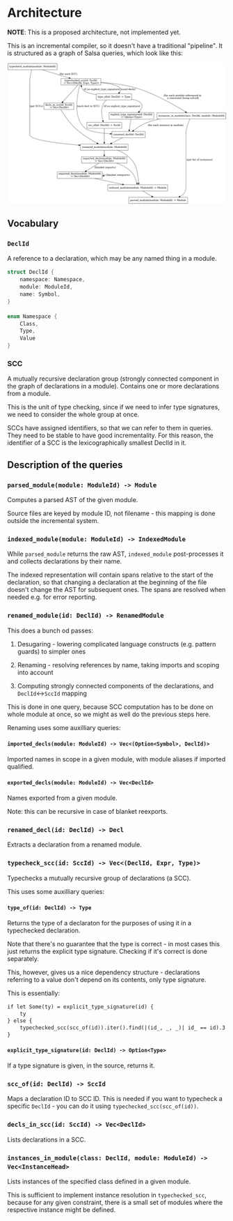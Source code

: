 # Architecture

**NOTE**: This is a proposed architecture, not implemented yet.

This is an incremental compiler, so it doesn't have a traditional "pipeline".
It is structured as a graph of Salsa queries, which look like this:

![graph](queries.dot.png)

## Vocabulary

### `DeclId`

A reference to a declaration, which may be any named thing in a module.

```rust
struct DeclId {
    namespace: Namespace,
    module: ModuleId,
    name: Symbol,
}

enum Namespace {
    Class,
    Type,
    Value
}
```

### SCC

A mutually recursive declaration group (strongly connected component in the graph of declarations in a module). Contains one or more declarations from a module.

This is the unit of type checking, since if we need to infer type signatures, we need to consider the whole group at once.

SCCs have assigned identifiers, so that we can refer to them in queries. They need to be stable to have good incrementality. For this reason, the identifier of a SCC is the lexicographically smallest DeclId in it.

## Description of the queries

### `parsed_module(module: ModuleId) -> Module`

Computes a parsed AST of the given module.

Source files are keyed by module ID, not filename - this mapping is done outside the incremental system.

### `indexed_module(module: ModuleId) -> IndexedModule`

While `parsed_module` returns the raw AST, `indexed_module` post-processes it and collects declarations by their name.

The indexed representation will contain spans relative to the start of the declaration, so that changing a declaration at the beginning of the file doesn't change the AST for subsequent ones. The spans are resolved when needed e.g. for error reporting.

### `renamed_module(id: DeclId) -> RenamedModule`

This does a bunch od passes:

1. Desugaring - lowering complicated language constructs (e.g. pattern guards) to simpler ones

2. Renaming - resolving references by name, taking imports and scoping into account

3. Computing strongly connected components of the declarations, and `DeclId`<->`SccId` mapping

This is done in one query, because SCC computation has to be done on whole module at once, so we might as well do the previous steps here.

Renaming uses some auxilliary queries:

#### `imported_decls(module: ModuleId) -> Vec<(Option<Symbol>, DeclId)>`

Imported names in scope in a given module, with module aliases if imported qualified.

#### `exported_decls(module: ModuleId) -> Vec<DeclId>`

Names exported from a given module.

Note: this can be recursive in case of blanket reexports.

### `renamed_decl(id: DeclId) -> Decl`

Extracts a declaration from a renamed module.

### `typecheck_scc(id: SccId) -> Vec<(DeclId, Expr, Type)>`

Typechecks a mutually recursive group of declarations (a SCC).

This uses some auxilliary queries:

#### `type_of(id: DeclId) -> Type`

Returns the type of a declaraton for the purposes of using it in a typechecked declaration.

Note that there's no guarantee that the type is correct - in most cases this just returns the explicit type signature.
Checking if it's correct is done separately.

This, however, gives us a nice dependency structure - declarations referring to a value don't depend on its contents, only type signature.

This is essentially:

```
if let Some(ty) = explicit_type_signature(id) {
    ty
} else {
    typechecked_scc(scc_of(id)).iter().find(|(id_, _, _)| id_ == id).3
}
```

#### `explicit_type_signature(id: DeclId) -> Option<Type>`

If a type signature is given, in the source, returns it.

### `scc_of(id: DeclId) -> SccId`

Maps a declaration ID to SCC ID. This is needed if you want to typecheck a specific `DeclId` - you can do it using `typechecked_scc(scc_of(id))`.

### `decls_in_scc(id: SccId) -> Vec<DeclId>`

Lists declarations in a SCC.

### `instances_in_module(class: DeclId, module: ModuleId) -> Vec<InstanceHead>`

Lists instances of the specified class defined in a given module.

This is sufficient to implement instance resolution in `typechecked_scc`, because for any given constraint, there is a small set of modules where the respective instance might be defined.
